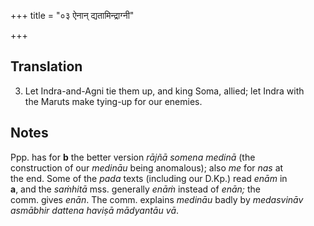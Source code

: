 +++
title = "०३ ऐनान् द्यतामिन्द्राग्नी"

+++
## Translation
3. Let Indra-and-Agni tie them up, and king Soma, allied; let Indra with  
the Maruts make tying-up for our enemies.

## Notes
Ppp. has for **b** the better version *rājñā somena medinā* (the  
construction of our *medināu* being anomalous); also *me* for *nas* at  
the end. Some of the *pada* texts (including our D.Kp.) read *enām* in  
**a**, and the *saṁhitā* mss. generally *enāṁ* instead of *enān;* the  
comm. gives *enān*. The comm. explains *medināu* badly by *medasvināv  
asmābhir dattena haviṣā mādyantāu vā*.
